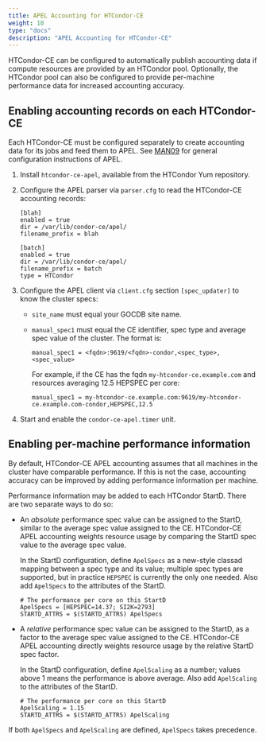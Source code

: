 ```yaml
---
title: APEL Accounting for HTCondor-CE
weight: 10
type: "docs"
description: "APEL Accounting for HTCondor-CE"
---
```


HTCondor-CE can be configured to automatically publish accounting data
if compute resources are provided by an HTCondor pool.
Optionally, the HTCondor pool can also be configured to provide
per-machine performance data for increased accounting accuracy.

## Enabling accounting records on each HTCondor-CE

Each HTCondor-CE must be configured separately to create accounting data
for its jobs and feed them to APEL.
See [MAN09](../../operations-manuals/man09_accounting_data_publishing) for
general configuration instructions of APEL.

1. Install `htcondor-ce-apel`, available from the HTCondor Yum repository.

1. Configure the APEL parser via `parser.cfg` to read the HTCondor-CE accounting records:

    ```lang-none
    [blah]
    enabled = true
    dir = /var/lib/condor-ce/apel/
    filename_prefix = blah

    [batch]
    enabled = true
    dir = /var/lib/condor-ce/apel/
    filename_prefix = batch
    type = HTCondor
    ```

1. Configure the APEL client via `client.cfg` section `[spec_updater]` to know the cluster specs:

    * `site_name` must equal your GOCDB site name.

    * `manual_spec1` must equal the CE identifier, spec type and average spec value of the cluster.
        The format is:

        ```lang-none
        manual_spec1 = <fqdn>:9619/<fqdn>-condor,<spec_type>,<spec_value>
        ```

        For example, if the CE has the fqdn `my-htcondor-ce.example.com` and resources averaging 12.5 HEPSPEC per core:

        ```lang-none
        manual_spec1 = my-htcondor-ce.example.com:9619/my-htcondor-ce.example.com-condor,HEPSPEC,12.5
        ```

1. Start and enable the `condor-ce-apel.timer` unit.

## Enabling per-machine performance information

By default, HTCondor-CE APEL accounting assumes that all machines in
the cluster have comparable performance.
If this is not the case, accounting accuracy can be improved by
adding performance information per machine.

Performance information may be added to each HTCondor StartD.
There are two separate ways to do so:

* An *absolute* performance spec value can be assigned to the StartD, similar to the average spec value assigned to the CE.
  HTCondor-CE APEL accounting weights resource usage by comparing the StartD spec value to the average spec value.

  In the StartD configuration, define `ApelSpecs` as a new-style classad mapping between a spec type and its value;
  multiple spec types are supported, but in practice `HEPSPEC` is currently the only one needed.
  Also add `ApelSpecs` to the attributes of the StartD.
  ```lang-none
  # The performance per core on this StartD
  ApelSpecs = [HEPSPEC=14.37; SI2K=2793]
  STARTD_ATTRS = $(STARTD_ATTRS) ApelSpecs
  ```

* A *relative* performance spec value can be assigned to the StartD, as a factor to the average spec value assigned to the CE.
  HTCondor-CE APEL accounting directly weights resource usage by the relative StartD spec factor.

  In the StartD configuration, define `ApelScaling` as a number; values above 1 means the performance is above average.
  Also add `ApelScaling` to the attributes of the StartD.
  ```lang-none
  # The performance per core on this StartD
  ApelScaling = 1.15
  STARTD_ATTRS = $(STARTD_ATTRS) ApelScaling
  ```

If both `ApelSpecs` and `ApelScaling` are defined, `ApelSpecs` takes precedence.
